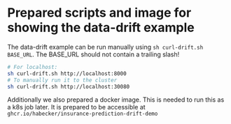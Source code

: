 # Prepared scripts and image for showing the data-drift example

The data-drift example can be run manually using `sh curl-drift.sh BASE_URL`. The BASE_URL should not contain a trailing slash!

```sh
# For localhost:
sh curl-drift.sh http://localhost:8000
# To manually run it to the cluster
sh curl-drift.sh http://localhost:30080
```

Additionally we also prepared a docker image. This is needed to run this as a k8s job later. It is prepared to be accessible at `ghcr.io/habecker/insurance-prediction-drift-demo`